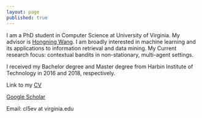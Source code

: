 ```yaml
---
layout: page
published: true
---
```


I am a PhD student in Computer Science at University of Virginia. My advisor is [Hongning Wang](http://www.cs.virginia.edu/~hw5x/). I am broadly interested in machine learning and its applications to information retrieval and data mining. My Current research focus: contextual bandits in non-stationary, multi-agent settings.

I received my Bachelor degree and Master degree from Harbin Institute of Technology in 2016 and 2018, respectively.

Link to my [CV](https://cyrilli.github.io/CV.pdf)

[Google Scholar](https://scholar.google.com/citations?user=w2ShljkAAAAJ&hl=en&oi=ao)

Email: cl5ev at virginia.edu

<!-- ---
## News
   - XXX
---
## Publications
[Google Scholar](https://scholar.google.com/citations?user=w2ShljkAAAAJ&hl=en&oi=ao)
<h3>2020</h3>
   - [XXX title](http://xxx.paper.pdf) <br />**Chuanhao Li**, XXX, XXX<br />XXX conference 2020. -->
